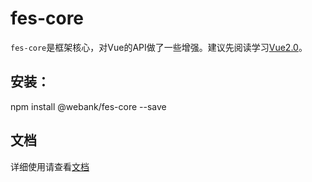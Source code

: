 # fes-core
`fes-core`是框架核心，对Vue的API做了一些增强。建议先阅读学习[Vue2.0](https://cn.vuejs.org/v2/guide/)。

## 安装：
npm install @webank/fes-core --save

## 文档
详细使用请查看[文档](https://webankfintech.github.io/fes.js/)
